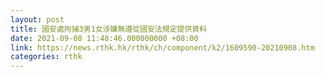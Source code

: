 ```yaml
---
layout: post
title: 國安處拘捕3男1女涉嫌無遵從國安法規定提供資料
date: 2021-09-08 11:48:46.000000000 +08:00
link: https://news.rthk.hk/rthk/ch/component/k2/1609590-20210908.htm
categories: rthk
---
```



